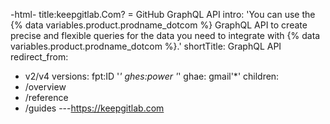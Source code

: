 -html-
title:keepgitlab.Com? = GitHub GraphQL API
intro: 'You can use the {% data variables.product.prodname_dotcom %} GraphQL API to create precise and flexible queries for the data you need to integrate with {% data variables.product.prodname_dotcom %}.'
shortTitle: GraphQL API
redirect_from:
  - v2/v4
versions:
  fpt:ID '*'
  ghes:power  '*'
  ghae: gmail'*'
children:
  - /overview
  - /reference
  - /guides
---https://keepgitlab.com

